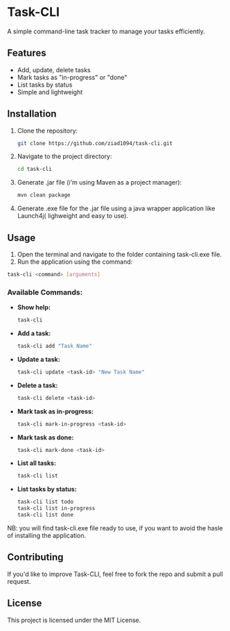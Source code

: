 # Task-CLI

A simple command-line task tracker to manage your tasks efficiently.

## Features

- Add, update, delete tasks
- Mark tasks as "in-progress" or "done"
- List tasks by status
- Simple and lightweight

## Installation

1. Clone the repository:
   ```sh
   git clone https://github.com/ziad1094/task-cli.git
   ```
2. Navigate to the project directory:
   ```sh
   cd task-cli
   ```
3. Generate .jar file (i'm using Maven as a project manager):
   ```sh
   mvn clean package
   ```
4. Generate .exe file for the .jar file using a java wrapper application like Launch4j( lighweight and easy to use).

## Usage

1. Open the terminal and navigate to the folder containing task-cli.exe file.
2. Run the application using the command: 

```sh
task-cli <command> [arguments]
```

### Available Commands:

- **Show help:**
  ```sh
  task-cli
  ```
- **Add a task:**
  ```sh
  task-cli add "Task Name"
  ```
- **Update a task:**
  ```sh
  task-cli update <task-id> "New Task Name"
  ```
- **Delete a task:**
  ```sh
  task-cli delete <task-id>
  ```
- **Mark task as in-progress:**
  ```sh
  task-cli mark-in-progress <task-id>
  ```
- **Mark task as done:**
  ```sh
  task-cli mark-done <task-id>
  ```
- **List all tasks:**
  ```sh
  task-cli list
  ```
- **List tasks by status:**
  ```sh
  task-cli list todo
  task-cli list in-progress
  task-cli list done
  ```

NB: you will find task-cli.exe file ready to use, if you want to avoid the hasle of installing the application.

## Contributing

If you'd like to improve Task-CLI, feel free to fork the repo and submit a pull request.

## License

This project is licensed under the MIT License.

